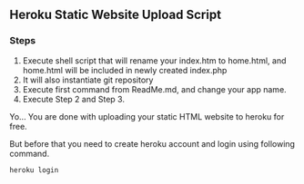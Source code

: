 ## Heroku Static Website Upload Script

### Steps
1. Execute shell script that will rename your index.htm to home.html, and home.html will be included in newly created index.php
2. It will also instantiate git repository
3. Execute first command from ReadMe.md, and change your app name.
4. Execute Step 2 and Step 3.

Yo... You are done with uploading your static HTML website to heroku for free.

But before that you need to create heroku account and login using following command.
```
heroku login
```
